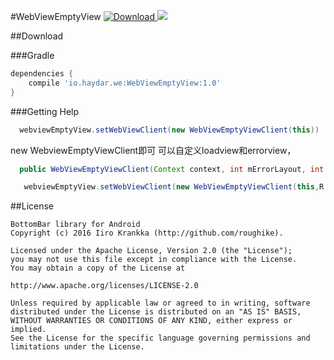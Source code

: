 #WebViewEmptyView [ ![Download](https://api.bintray.com/packages/haydar-android/maven/WebViewEmptyView/images/download.svg) ](https://bintray.com/haydar-android/maven/WebViewEmptyView/_latestVersion)  <a href='https://bintray.com/haydar-android/maven/WebViewEmptyView?source=watch' alt='Get automatic notifications about new "WebViewEmptyView" versions'><img src='https://www.bintray.com/docs/images/bintray_badge_color.png'></a>




##Download

###Gradle

``` gradle
dependencies {
	compile 'io.haydar.we:WebViewEmptyView:1.0'
}
```

###Getting Help
``` java
  webviewEmptyView.setWebViewClient(new WebViewEmptyViewClient(this))
```
new WebviewEmptyViewClient即可
可以自定义loadview和errorview，
``` java
  public WebViewEmptyViewClient(Context context, int mErrorLayout, int mErrorLayoutId, int mLoadLayout, int mLoadLayoutId)
```

``` java
   webviewEmptyView.setWebViewClient(new WebViewEmptyViewClient(this,R.layout.view_load,R.id.load_layout,R.layout.view_error,R.id.error_layout)
```


##License

```
BottomBar library for Android
Copyright (c) 2016 Iiro Krankka (http://github.com/roughike).

Licensed under the Apache License, Version 2.0 (the "License");
you may not use this file except in compliance with the License.
You may obtain a copy of the License at

http://www.apache.org/licenses/LICENSE-2.0

Unless required by applicable law or agreed to in writing, software
distributed under the License is distributed on an "AS IS" BASIS,
WITHOUT WARRANTIES OR CONDITIONS OF ANY KIND, either express or implied.
See the License for the specific language governing permissions and
limitations under the License.
```


